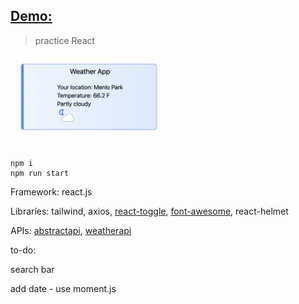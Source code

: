 ## [Demo:](https://adnjoo.github.io/weather-app/)

> practice React

<a href='https://adnjoo.github.io/weather-app/'><img src='./scrn.png' width='250px'></a>

```
npm i
npm run start
```

Framework: react.js

Libraries: tailwind, axios, [react-toggle](https://github.com/aaronshaf/react-toggle), [font-awesome](https://fontawesome.com/), react-helmet

APIs: [abstractapi](https://www.abstractapi.com/), [weatherapi](https://www.weatherapi.com/)

to-do:

search bar

add date - use moment.js
